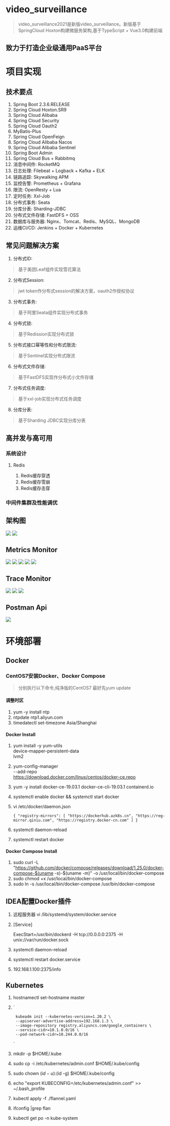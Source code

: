 # video_surveillance
> video_surveillance2021是新版video_surveillance。新版基于SpringCloud Hoxton构建微服务架构,基于TypeScript + Vue3.0构建前端

## 致力于打造企业级通用PaaS平台

# 项目实现

## 技术要点

1. Spring Boot 2.3.6.RELEASE
2. Spring Cloud Hoxton.SR9
3. Spring Cloud Alibaba
4. Spring Cloud Security
5. Spring Cloud Oauth2
6. MyBatis-Plus
7. Spring Cloud OpenFeign
8. Spring Cloud Alibaba Nacos
9. Spring Cloud Alibaba Sentinel
10. Spring Boot Admin
11. Spring Cloud Bus + Rabbitmq
12. 消息中间件:  RocketMQ
13. 日志处理:   Filebeat + Logback + Kafka + ELK
14. 链路追踪:   Skywalking APM
15. 监控告警:   Prometheus + Grafana
16. 限流: OpenResty + Lua
17. 定时任务:   Xxl-Job
18. 分布式事务:  Seata
19. 分库分表:   Sharding-JDBC
20. 分布式文件存储:    FastDFS + OSS
21. 数据库与服务器:    Nginx、Tomcat、Redis、MySQL、MongoDB
22. 运维CI/CD:    Jenkins + Docker + Kubernetes

## 常见问题解决方案

1. 分布式ID:
> 基于美团Leaf组件实现雪花算法

2. 分布式Session:
> jwt token作分布式session的解决方案，oauth2作授权协议

3. 分布式事务: 
> 基于阿里Seata组件实现分布式事务

4. 分布式锁:
> 基于Redission实现分布式锁

5. 分布式接口幂等性和分布式限流: 
> 基于Sentinel实现分布式限流

6. 分布式文件存储:
> 基于FastDFS实现作分布式小文件存储

7. 分布式任务调度:
> 基于xxl-job实现分布式任务调度

8. 分库分表: 
> 基于Sharding JDBC实现分库分表

## 高并发与高可用

### 系统设计

1. Redis
    
    1. Redis缓存穿透
    2. Redis缓存雪崩
    3. Redis缓存击穿


### 中间件集群及性能调优

## 架构图

<img src="images/system.png" >

<img src="images/surveillance_cicd.png" >

## Metrics Monitor

<img src="./monitoring/grafana/linux_monitor.png" >

<img src="./monitoring/grafana/docker_monitor.png" >

<img src="./monitoring/grafana/mysql_monitor.png" >

<img src="./monitoring/grafana/redis_monitor.png" >

<img src="./monitoring/grafana/jvm_monitor.png" >

## Trace Monitor

<img src="./monitoring/skywalking/topology.png" >

<img src="./monitoring/skywalking/endpoint.png" >

<img src="monitoring/skywalking/instance.png">

## Postman Api

<img src="images/login_postman.png">

# 环境部署
## Docker
### CentOS7安装Docker、Docker Compose
> 分别执行以下命令,纯净版的CentOS7 最好先yum update

#### 调整时区
1. yum -y install ntp
2. ntpdate ntp1.aliyun.com
3. timedatectl set-timezone Asia/Shanghai

#### Docker Install
1. yum install -y yum-utils \
     device-mapper-persistent-data \
     lvm2
2. yum-config-manager \
       --add-repo \
       https://download.docker.com/linux/centos/docker-ce.repo
3. yum -y install docker-ce-19.03.1 docker-ce-cli-19.03.1 containerd.io
4. systemctl enable docker && systemctl start docker
5. vi /etc/docker/daemon.json
    
   `{
      "registry-mirrors": [
        "https://dockerhub.azk8s.cn",
        "https://reg-mirror.qiniu.com",
        "https://registry.docker-cn.com"
      ]
    }`
6. systemctl daemon-reload
7. systemctl restart docker

#### Docker Compose Install
1. sudo curl -L "https://github.com/docker/compose/releases/download/1.25.0/docker-compose-$(uname -s)-$(uname -m)" -o /usr/local/bin/docker-compose
2. sudo chmod +x /usr/local/bin/docker-compose
3. sudo ln -s /usr/local/bin/docker-compose /usr/bin/docker-compose

## IDEA配置Docker插件
1. 远程服务器 vi /lib/systemd/system/docker.service
2. [Service] 
   
   ExecStart=/usr/bin/dockerd -H tcp://0.0.0.0:2375 -H unix://var/run/docker.sock
3. systemctl daemon-reload 
4. systemctl restart docker.service
5. 192.168.1.100:2375/info

## Kubernetes

1. hostnamectl set-hostname master

2. 
   `

        kubeadm init --kubernetes-version=1.20.2 \
        --apiserver-advertise-address=192.168.1.3 \
        --image-repository registry.aliyuncs.com/google_containers \
        --service-cidr=10.1.0.0/16 \
        --pod-network-cidr=10.244.0.0/16

   `

3. mkdir -p $HOME/.kube

4. sudo cp -i /etc/kubernetes/admin.conf $HOME/.kube/config

5. sudo chown $(id -u):$(id -g) $HOME/.kube/config

6. echo "export KUBECONFIG=/etc/kubernetes/admin.conf" >> ~/.bash_profile


7. kubectl apply -f ./flannel.yaml

8. ifconfig |grep flan

9. kubectl get po -n kube-system

